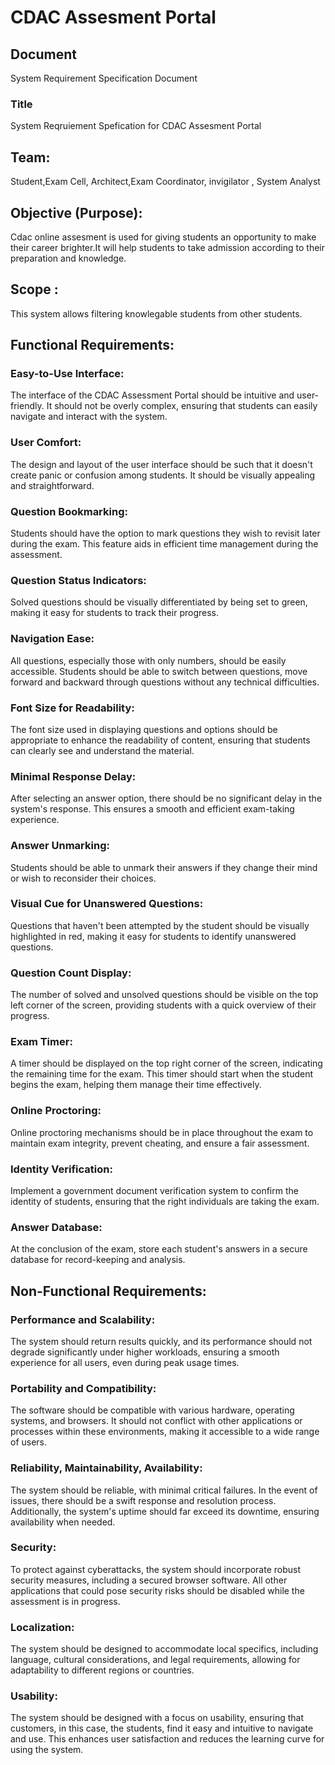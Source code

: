 # CDAC Assesment Portal

## Document
System Requirement Specification Document

### Title
System Reqruiement Spefication for CDAC Assesment Portal

## Team:
Student,Exam Cell, Architect,Exam Coordinator, invigilator , System Analyst

## Objective (Purpose):
Cdac online assesment is used for giving students an opportunity to make their career brighter.It will help students to take admission according to their preparation and knowledge.

## Scope : 
This system allows filtering knowlegable students from other students.

## Functional Requirements:


### Easy-to-Use Interface: 
The interface of the CDAC Assessment Portal should be intuitive and user-friendly. It should not be overly complex, ensuring that students can easily navigate and interact with the system.

### User Comfort:
The design and layout of the user interface should be such that it doesn't create panic or confusion among students. It should be visually appealing and straightforward.

### Question Bookmarking: 
Students should have the option to mark questions they wish to revisit later during the exam. This feature aids in efficient time management during the assessment.

### Question Status Indicators: 
Solved questions should be visually differentiated by being set to green, making it easy for students to track their progress.

### Navigation Ease:
All questions, especially those with only numbers, should be easily accessible. Students should be able to switch between questions, move forward and backward through questions without any technical difficulties.

### Font Size for Readability:
The font size used in displaying questions and options should be appropriate to enhance the readability of content, ensuring that students can clearly see and understand the material.

### Minimal Response Delay:
After selecting an answer option, there should be no significant delay in the system's response. This ensures a smooth and efficient exam-taking experience.

### Answer Unmarking:
Students should be able to unmark their answers if they change their mind or wish to reconsider their choices.

### Visual Cue for Unanswered Questions:
Questions that haven't been attempted by the student should be visually highlighted in red, making it easy for students to identify unanswered questions.

### Question Count Display:
The number of solved and unsolved questions should be visible on the top left corner of the screen, providing students with a quick overview of their progress.

### Exam Timer:
A timer should be displayed on the top right corner of the screen, indicating the remaining time for the exam. This timer should start when the student begins the exam, helping them manage their time effectively.

### Online Proctoring: 
Online proctoring mechanisms should be in place throughout the exam to maintain exam integrity, prevent cheating, and ensure a fair assessment.

### Identity Verification:
Implement a government document verification system to confirm the identity of students, ensuring that the right individuals are taking the exam.

### Answer Database:
At the conclusion of the exam, store each student's answers in a secure database for record-keeping and analysis.

## Non-Functional Requirements:

### Performance and Scalability:
The system should return results quickly, and its performance should not degrade significantly under higher workloads, ensuring a smooth experience for all users, even during peak usage times.

### Portability and Compatibility: 
The software should be compatible with various hardware, operating systems, and browsers. It should not conflict with other applications or processes within these environments, making it accessible to a wide range of users.

### Reliability, Maintainability, Availability: 
The system should be reliable, with minimal critical failures. In the event of issues, there should be a swift response and resolution process. Additionally, the system's uptime should far exceed its downtime, ensuring availability when needed.

### Security:
To protect against cyberattacks, the system should incorporate robust security measures, including a secured browser software. All other applications that could pose security risks should be disabled while the assessment is in progress.

### Localization:
The system should be designed to accommodate local specifics, including language, cultural considerations, and legal requirements, allowing for adaptability to different regions or countries.

### Usability:
The system should be designed with a focus on usability, ensuring that customers, in this case, the students, find it easy and intuitive to navigate and use. This enhances user satisfaction and reduces the learning curve for using the system.
